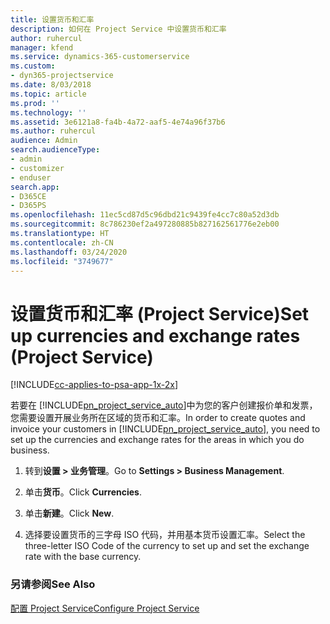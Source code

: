 ```yaml
---
title: 设置货币和汇率
description: 如何在 Project Service 中设置货币和汇率
author: ruhercul
manager: kfend
ms.service: dynamics-365-customerservice
ms.custom:
- dyn365-projectservice
ms.date: 8/03/2018
ms.topic: article
ms.prod: ''
ms.technology: ''
ms.assetid: 3e6121a8-fa4b-4a72-aaf5-4e74a96f37b6
ms.author: ruhercul
audience: Admin
search.audienceType:
- admin
- customizer
- enduser
search.app:
- D365CE
- D365PS
ms.openlocfilehash: 11ec5cd87d5c96dbd21c9439fe4cc7c80a52d3db
ms.sourcegitcommit: 8c786230ef2a497280885b827162561776e2eb00
ms.translationtype: HT
ms.contentlocale: zh-CN
ms.lasthandoff: 03/24/2020
ms.locfileid: "3749677"
---
```

# <a name="set-up-currencies-and-exchange-rates-project-service"></a><span data-ttu-id="8cab8-103">设置货币和汇率 (Project Service)</span><span class="sxs-lookup"><span data-stu-id="8cab8-103">Set up currencies and exchange rates (Project Service)</span></span>

[!INCLUDE[cc-applies-to-psa-app-1x-2x](../includes/cc-applies-to-psa-app-1x-2x.md)]

<span data-ttu-id="8cab8-104">若要在 [!INCLUDE[pn_project_service_auto](../includes/pn-project-service-auto.md)]中为您的客户创建报价单和发票，您需要设置开展业务所在区域的货币和汇率。</span><span class="sxs-lookup"><span data-stu-id="8cab8-104">In order to create quotes and invoice your customers in [!INCLUDE[pn_project_service_auto](../includes/pn-project-service-auto.md)], you need to set up the currencies and exchange rates for the areas in which you do business.</span></span>  
  
1.  <span data-ttu-id="8cab8-105">转到**设置 > 业务管理**。</span><span class="sxs-lookup"><span data-stu-id="8cab8-105">Go to **Settings > Business Management**.</span></span>  
  
2.  <span data-ttu-id="8cab8-106">单击**货币**。</span><span class="sxs-lookup"><span data-stu-id="8cab8-106">Click **Currencies**.</span></span>  
  
3.  <span data-ttu-id="8cab8-107">单击**新建**。</span><span class="sxs-lookup"><span data-stu-id="8cab8-107">Click **New**.</span></span>  
  
4.  <span data-ttu-id="8cab8-108">选择要设置货币的三字母 ISO 代码，并用基本货币设置汇率。</span><span class="sxs-lookup"><span data-stu-id="8cab8-108">Select the three-letter ISO Code of the currency to set up and set the exchange rate with the base currency.</span></span>  
  
### <a name="see-also"></a><span data-ttu-id="8cab8-109">另请参阅</span><span class="sxs-lookup"><span data-stu-id="8cab8-109">See Also</span></span>  
 [<span data-ttu-id="8cab8-110">配置 Project Service</span><span class="sxs-lookup"><span data-stu-id="8cab8-110">Configure Project Service</span></span>](../project-service/configure.md)
